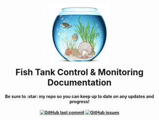 <h1 align="center">
  <a name="fish_tank_logo" href="https://github.com/rjsears/Fish_Tank_Monitor_and_Control"><img src="https://raw.githubusercontent.com/rjsears/Fish_Tank_Monitor_and_Control/master/tank_control/static/tank_control.png" alt="Fish Tank Control" height="200" width="200"></a>
  <br>
  Fish Tank Control & Monitoring Documentation
</h1>
<h4 align="center">Be sure to :star: my repo so you can keep up to date on any updates and progress!</h4>
<div align="center">
  <h4>
    <a href="https://github.com/rjsears/Fish_Tank_Monitor_and_Control/commits/master"><img alt="GitHub last commit" src="https://img.shields.io/github/last-commit/rjsears/Fish_Tank_Monitor_and_Control?style=plastic"></a>
    <a href="https://github.com/rjsears/Fish_Tank_Monitor_and_Control/issues"><img alt="GitHub issues" src="https://img.shields.io/github/issues/rjsears/Fish_Tank_Monitor_and_Control?style=plastic"></a>    
  </h4>
</div>

